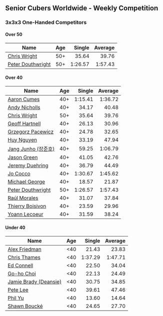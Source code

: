 ## Senior Cubers Worldwide - Weekly Competition
### 3x3x3 One-Handed Competitors

#### Over 50

| Name | Age | Single | Average |
| -- | :--: | --: | --: |
| [Chris Wright](../../persons/chris_wright.md) | 50+ | 35.64 | 39.76 |
| [Peter Douthwright](../../persons/peter_douthwright.md) | 50+ | 1:26.57 | 1:57.43 |

#### Over 40

| Name | Age | Single | Average |
| -- | :--: | --: | --: |
| [Aaron Cumes](../../persons/aaron_cumes.md) | 40+ | 1:15.41 | 1:36.72 |
| [Andy Nicholls](../../persons/andy_nicholls.md) | 40+ | 34.17 | 40.48 |
| [Chris Wright](../../persons/chris_wright.md) | 50+ | 35.64 | 39.76 |
| [Geoff Hartnell](../../persons/geoff_hartnell.md) | 40+ | 26.13 | 30.96 |
| [Grzegorz Pacewicz](../../persons/grzegorz_pacewicz.md) | 40+ | 24.78 | 32.65 |
| [Huy Nguyen](../../persons/huy_nguyen.md) | 40+ | 33.19 | 47.94 |
| [Jang Junho (장준호)](../../persons/jang_junho.md) | 40+ | 59.25 | 1:06.79 |
| [Jason Green](../../persons/jason_green.md) | 40+ | 41.05 | 42.76 |
| [Jeremy Duehring](../../persons/jeremy_duehring.md) | 40+ | 36.79 | 44.49 |
| [Jo Cocco](../../persons/jo_cocco.md) | 40+ | 1:30.67 | 1:45.62 |
| [Michael George](../../persons/michael_george.md) | 40+ | 18.57 | 21.87 |
| [Peter Douthwright](../../persons/peter_douthwright.md) | 50+ | 1:26.57 | 1:57.43 |
| [Raúl Morales](../../persons/raul_morales.md) | 40+ | 31.07 | 37.84 |
| [Thierry Boisivon](../../persons/thierry_boisivon.md) | 40+ | 23.59 | 29.96 |
| [Yoann Lecoeur](../../persons/yoann_lecoeur.md) | 40+ | 31.59 | 38.24 |

#### Under 40

| Name | Age | Single | Average |
| -- | :--: | --: | --: |
| [Alex Friedman](../../persons/alex_friedman.md) | <40 | 21.43 | 23.83 |
| [Chris Thames](../../persons/chris_thames.md) | <40 | 1:37.29 | 1:47.71 |
| [Ed Connell](../../persons/ed_connell.md) | <40 | 22.50 | 34.04 |
| [Go-ho Choi](../../persons/go-ho_choi.md) | <40 | 22.13 | 24.49 |
| [Jamie Brady (Deansie)](../../persons/jamie_brady.md) | <40 | 30.75 | 34.85 |
| [Pete Lee](../../persons/pete_lee.md) | <40 | 39.61 | 47.46 |
| [Phil Yu](../../persons/phil_yu.md) | <40 | 13.60 | 14.64 |
| [Shawn Boucké](../../persons/shawn_boucke.md) | <40 | 24.65 | 27.70 |


<!-- Global site tag (gtag.js) - Google Analytics -->
<script async src="https://www.googletagmanager.com/gtag/js?id=UA-86348435-3"></script>
<script>window.dataLayer = window.dataLayer || []; function gtag() {dataLayer.push(arguments);} gtag('js', new Date()); gtag('config', 'UA-86348435-3');</script>
